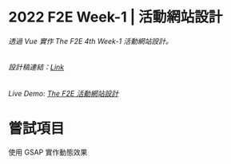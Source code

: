 # 2022 F2E Week-1 | 活動網站設計

###### 透過 Vue 實作 The F2E 4th Week-1 活動網站設計。

###### 設計稿連結：[Link](https://www.figma.com/file/M2aMcZsEIKBbRdLkj7fCAd/F2E-%2F-W1%3A-%E6%B4%BB%E5%8B%95%E7%B6%B2%E7%AB%99%E8%A8%AD%E8%A8%88)

###### Live Demo: [The F2E 活動網站設計](https://meijun17.github.io/the_f2e_4th_week1/)

# 嘗試項目

使用 GSAP 實作動態效果
